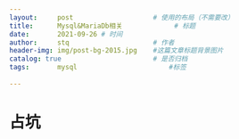 ```yaml
---
layout:     post   				    # 使用的布局（不需要改）
title:      Mysql&MariaDb相关				# 标题 
date:       2021-09-26 # 时间
author:     stq 					# 作者
header-img: img/post-bg-2015.jpg 	#这篇文章标题背景图片
catalog: true 						# 是否归档
tags:		mysql						#标签
   
---
```

# 占坑